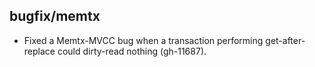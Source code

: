 ## bugfix/memtx

* Fixed a Memtx-MVCC bug when a transaction performing get-after-replace could
  dirty-read nothing (gh-11687).
